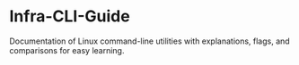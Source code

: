 # Infra-CLI-Guide
Documentation of Linux command-line utilities with explanations, flags, and comparisons for easy learning.
